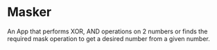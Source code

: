 # Masker
An App that performs XOR, AND operations on 2 numbers or finds the required mask operation to get a desired number from a given number.

